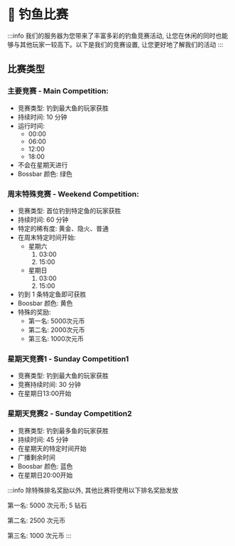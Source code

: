 # 🏁 钓鱼比赛

:::info
我们的服务器为您带来了丰富多彩的钓鱼竞赛活动, 让您在休闲的同时也能够与其他玩家一较高下。以下是我们的竞赛设置, 让您更好地了解我们的活动
:::

## 比赛类型

### 主要竞赛 - Main Competition: 

* 竞赛类型: 钓到最大鱼的玩家获胜
* 持续时间: 10 分钟
* 运行时间: 
  * 00:00
  * 06:00
  * 12:00
  * 18:00
* 不会在星期天进行
* Bossbar 颜色: 绿色

### 周末特殊竞赛 - Weekend Competition: 

* 竞赛类型: 首位钓到特定鱼的玩家获胜
* 持续时间: 60 分钟
* 特定的稀有度: 黄金、隐火、普通
* 在周末特定时间开始: 
  * 星期六
    1. 03:00
    2. 15:00
  * 星期日
    1. 03:00
    2. 15:00
* 钓到 1 条特定鱼即可获胜
* Boosbar 颜色: 黄色
* 特殊的奖励: 
  * 第一名: 5000次元币
  * 第二名: 2000次元币
  * 第三名: 1000次元币

### 星期天竞赛1 - Sunday Competition1

* 竞赛类型: 钓到最大鱼的玩家获胜
* 竞赛持续时间: 30 分钟
* 在星期日13:00开始

### 星期天竞赛2 - Sunday Competition2

* 竞赛类型: 钓到最多鱼的玩家获胜
* 持续时间: 45 分钟
* 在星期天的特定时间开始
* 广播剩余时间
* Boosbar 颜色: 蓝色
* 在星期日20:00开始



:::info
除特殊排名奖励以外, 其他比赛将使用以下排名奖励发放

第一名: 5000 次元币; 5 钻石

第二名: 2500 次元币

第三名: 1000 次元币
:::